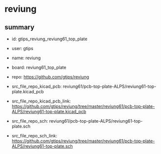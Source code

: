 # reviung
 
## summary 
* id: gtips_reviung_reviung61_top_plate
* user: gtips
* name: reviung
* board: reviung61_top_plate
* repo: https://github.com/gtips/reviung
* src_file_repo_kicad_pcb: reviung61/pcb-top-plate-ALPS/reviung61-top-plate.kicad_pcb
* src_file_repo_kicad_pcb_link: https://github.com/gtips/reviung/tree/master/reviung61/pcb-top-plate-ALPS/reviung61-top-plate.kicad_pcb


* src_file_repo_sch: reviung61/pcb-top-plate-ALPS/reviung61-top-plate.sch
* src_file_repo_sch_link: https://github.com/gtips/reviung/tree/master/reviung61/pcb-top-plate-ALPS/reviung61-top-plate.sch







